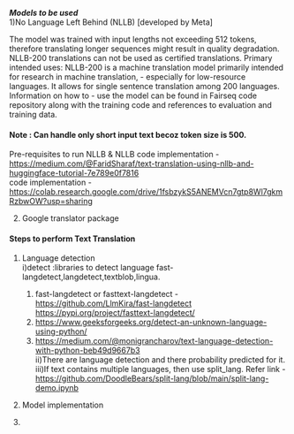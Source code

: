 ***Models to be used*** <br />
1)No Language Left Behind (NLLB)   [developed by Meta] <br />

The model was trained with input lengths not exceeding 512 tokens, therefore translating longer sequences might result in quality degradation. NLLB-200 translations can not be used as certified translations.
Primary intended uses: NLLB-200 is a machine translation model primarily intended for research in machine translation, - especially for low-resource languages. It allows for single sentence translation among 200 languages.
Information on how to - use the model can be found in Fairseq code repository along with the training code and references to evaluation and training data. <br />
#### Note : Can handle only short input text becoz token size is 500. <br />

Pre-requisites to run NLLB & NLLB code implementation -  https://medium.com/@FaridSharaf/text-translation-using-nllb-and-huggingface-tutorial-7e789e0f7816 <br />
code implementation - https://colab.research.google.com/drive/1fsbzykS5ANEMVcn7gtp8Wl7gkmRzbwOW?usp=sharing


2) Google translator package <br />



#### Steps to perform Text Translation <br />

1) Language detection <br />
   i)detect :libraries to detect language fast-langdetect,langdetect,textblob,lingua. <br />
     1. fast-langdetect or fasttext-langdetect - https://github.com/LlmKira/fast-langdetect  https://pypi.org/project/fasttext-langdetect/ <br />
     2. https://www.geeksforgeeks.org/detect-an-unknown-language-using-python/ <br />
     3. https://medium.com/@monigrancharov/text-language-detection-with-python-beb49d9667b3 <br />
   ii)There are language detection and there probability predicted for it. <br />
   iii)If text contains multiple languages, then use split_lang. Refer link - https://github.com/DoodleBears/split-lang/blob/main/split-lang-demo.ipynb


2) Model implementation

3) 
   



